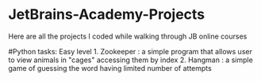# JetBrains-Academy-Projects
Here are all the projects I coded while walking through JB online courses

#Python tasks:
Easy level
	1.	Zookeeper : a simple program that allows user to view animals in "cages" accessing them by index
	2.	Hangman : a simple game of guessing the word having limited number of attempts
